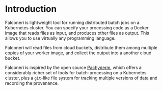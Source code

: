 # Introduction

Falconeri is lightweight tool for running distributed batch jobs on a Kubernetes cluster. You can specify your processing code as a Docker image that reads files as input, and produces other files as output. This allows you to use virtually any programming language.

Falconeri will read files from cloud buckets, distribute them among multiple copies of your worker image, and collect the output into a another cloud bucket.

Falconeri is inspired by the open source [Pachyderm][], which offers a considerably richer set of tools for batch-processing on a Kubernetes cluster, plus a `git`-like file system for tracking multiple versions of data and recording the provenance.

[Pachyderm]: http://www.pachyderm.io/
